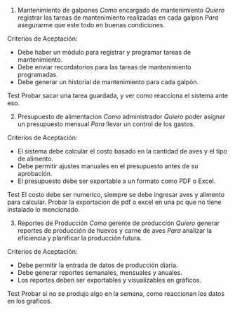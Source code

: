 1. Mantenimiento de galpones
*Como* encargado de mantenimiento
*Quiero* registrar las tareas de mantenimiento realizadas en cada galpon
*Para* asegurarme que este todo en buenas condiciones.

Criterios de Aceptación:

- Debe haber un módulo para registrar y programar tareas de mantenimiento.
- Debe enviar recordatorios para las tareas de mantenimiento programadas.
- Debe generar un historial de mantenimiento para cada galpón.

Test
Probar sacar una tarea guardada, y ver como reacciona el sistema ante eso.

2. Presupuesto de alimentacion
*Como* administrador
*Quiero* poder asignar un presupuesto mensual
*Para* llevar un control de los gastos.

Criterios de Aceptación:

- El sistema debe calcular el costo basado en la cantidad de aves y el tipo de alimento.
- Debe permitir ajustes manuales en el presupuesto antes de su aprobación.
- El presupuesto debe ser exportable a un formato como PDF o Excel.

Test
El costo debe ser numerico, siempre se debe ingresar aves y alimento para calcular. Probar la exportacion de pdf o excel en una pc que no tiene instalado lo mencionado.

3. Reportes de Producción
*Como* gerente de producción
*Quiero* generar reportes de producción de huevos y carne de aves
*Para* analizar la eficiencia y planificar la producción futura.

Criterios de Aceptación:

- Debe permitir la entrada de datos de producción diaria.
- Debe generar reportes semanales, mensuales y anuales.
- Los reportes deben ser exportables y visualizables en gráficos.

Test
Probar si no se produjo algo en la semana, como reaccionan los datos en los graficos.